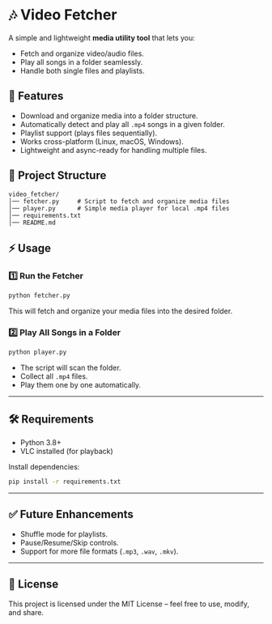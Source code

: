 # 🎶 Video Fetcher

A simple and lightweight **media utility tool** that lets you:

* Fetch and organize video/audio files.
* Play all songs in a folder seamlessly.
* Handle both single files and playlists.

## 🚀 Features

* Download and organize media into a folder structure.
* Automatically detect and play all `.mp4` songs in a given folder.
* Playlist support (plays files sequentially).
* Works cross-platform (Linux, macOS, Windows).
* Lightweight and async-ready for handling multiple files.

## 📂 Project Structure

```
video_fetcher/
│── fetcher.py     # Script to fetch and organize media files
│── player.py      # Simple media player for local .mp4 files
│── requirements.txt
│── README.md
```

## ⚡ Usage

### 1️⃣ Run the Fetcher

```bash
python fetcher.py
```

This will fetch and organize your media files into the desired folder.

### 2️⃣ Play All Songs in a Folder

```bash
python player.py
```

* The script will scan the folder.
* Collect all `.mp4` files.
* Play them one by one automatically.

---

## 🛠 Requirements

* Python 3.8+
* VLC installed (for playback)

Install dependencies:

```bash
pip install -r requirements.txt
```

---

## ✅ Future Enhancements

* Shuffle mode for playlists.
* Pause/Resume/Skip controls.
* Support for more file formats (`.mp3`, `.wav`, `.mkv`).

---

## 📜 License

This project is licensed under the MIT License – feel free to use, modify, and share.
